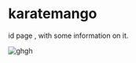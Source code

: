 # karatemango

id page , with some information on it.

![ghgh](https://user-images.githubusercontent.com/78962708/147848283-8977cfbe-d4b4-4bd4-a53e-0c7891a43375.png)
